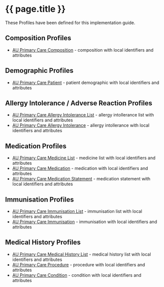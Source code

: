 # {{ page.title }}

These Profiles have been defined for this implementation guide.

## Composition Profiles
* [AU Primary Care Composition](StructureDefinition-au-primarycarecomposition.html) - composition with local identifiers and attributes

## Demographic Profiles
* [AU Primary Care Patient](StructureDefinition-au-primarycarepatient.html) - patient demographic with local identifiers and attributes

## Allergy Intolerance / Adverse Reaction Profiles
* [AU Primary Care Allergy Intolerance List](StructureDefinition-au-primarycareallergyintolerancelist.html) - allergy intollerance list with local identifiers and attributes
* [AU Primary Care Allergy Intolerance](StructureDefinition-au-primarycareallergyintolerance.html) - allergy intollerance with local identifiers and attributes

## Medication Profiles
* [AU Primary Care Medicine List](StructureDefinition-au-primarycaremedicinelist.html) - medicine list with local identifiers and attributes
* [AU Primary Care Medication](StructureDefinition-au-primarycaremedication.html) - medication with local identifiers and attributes
* [AU Primary Care Medication Statement](StructureDefinition-au-primarycaremedicationstatement.html) - medication statement with local identifiers and attributes

## Immunisation Profiles
* [AU Primary Care Immunisation List](StructureDefinition-au-primarycareimmunisationlist.html) - immunisation list with local identifiers and attributes
* [AU Primary Care Immunisation](StructureDefinition-au-primarycareimmunisation.html) - immunisation with local identifiers and attributes

## Medical History Profiles
* [AU Primary Care Medical History List](StructureDefinition-au-primarycaremedicalhistorylist.html) - medical history list with local identifiers and attributes
* [AU Primary Care Procedure](StructureDefinition-au-primarycareprocedure.html) - procedure with local identifiers and attributes
* [AU Primary Care Condition](StructureDefinition-au-primarycarecondition.html) - condition with local identifiers and attributes


